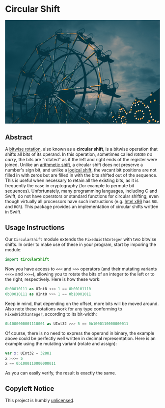 # Circular Shift

![Wheel](./Documentation/Images/Hero.jpg)

## Abstract

A [bitwise rotation](https://en.wikipedia.org/wiki/Bitwise_rotation), also known as a **circular shift**, is a bitwise operation that shifts all bits of its operand. In this operation, sometimes called *rotate no carry*, the bits are "rotated" as if the left and right ends of the register were joined. Unlike an [arithmetic shift](https://en.wikipedia.org/wiki/Arithmetic_shift), a circular shift does not preserve a number's sign bit, and unlike a [logical shift](https://en.wikipedia.org/wiki/Logical_shift), the vacant bit positions are not filled in with zeros but are filled in with the bits shifted out of the sequence. This is useful when necessary to retain all the existing bits, as it is frequently the case in cryptography (for example to permute bit sequences). Unfortunately, many programming languages, including C and Swift, do not have operators or standard functions for circular shifting, even though virtually all processors have such instructions (e.g. [Intel x86](https://en.wikipedia.org/wiki/Intel_x86) has `ROL` and `ROR`). This package provides an implementation of circular shifts written in Swift.

## Usage Instructions

Our `CircularShift` module extends the `FixedWidthInteger` with two bitwise shifts. In order to make use of these in your program, start by imporing the module:

```swift
import CircularShift
```

Now you have access to  `<<<` and `>>>` operators (and their mutating variants `<<<=` and `>>>=`), allowing you to rotate the bits of an integer to the left or to the right, respectively. Here is how these work:

```swift
0b00010111 as UInt8 <<< 1 == 0b00101110
0b00010111 as UInt8 >>> 1 == 0b10001011
```

Keep in mind, that depending on the offset, more bits will be moved around. Also note these rotations work for any type conforming to `FixedWidthInteger`, according to its bit-width:

```swift
0b1000000001110001 as UInt32 >>> 5 == 0b1000110000000011
```

Of course, there is no need to express the operand in binary, the example above could be perfectly well written in decimal representation. Here is an example using the mutating variant (rotate and assign):

```swift
var x: UInt32 = 32881
x >>>= 5 
x == 0b1000110000000011
```

As you can easily verify, the result is exactly the same.

## Copyleft Notice

This project is humbly [unlicensed](https://unlicense.org).
